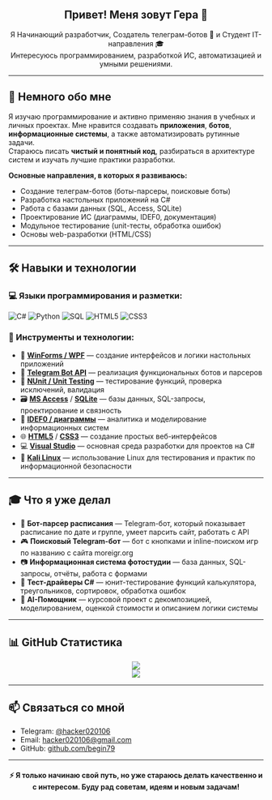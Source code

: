 <h2 align="center">Привет! Меня зовут Гера 👋</h2>

<p align="center">
  Я Начинающий разработчик, Создатель телеграм-ботов 🤖 и Студент IT-направления 🎓<br>
  Интересуюсь программированием, разработкой ИС, автоматизацией и умными решениями.
</p>

---

## 🧠 Немного обо мне

Я изучаю программирование и активно применяю знания в учебных и личных проектах. Мне нравится создавать **приложения**, **ботов**, **информационные системы**, а также автоматизировать рутинные задачи.  
Стараюсь писать **чистый и понятный код**, разбираться в архитектуре систем и изучать лучшие практики разработки.

**Основные направления, в которых я развиваюсь:**
- Создание телеграм-ботов (боты-парсеры, поисковые боты)
- Разработка настольных приложений на C#
- Работа с базами данных (SQL, Access, SQLite)
- Проектирование ИС (диаграммы, IDEF0, документация)
- Модульное тестирование (unit-тесты, обработка ошибок)
- Основы web-разработки (HTML/CSS)

---

## 🛠 Навыки и технологии

### 💻 Языки программирования и разметки:
![C#](https://img.shields.io/badge/C%23-239120?style=flat&logo=csharp&logoColor=white)
![Python](https://img.shields.io/badge/Python-3776AB?style=flat&logo=python&logoColor=white)
![SQL](https://img.shields.io/badge/SQL-005C84?style=flat&logo=sqlite&logoColor=white)
![HTML5](https://img.shields.io/badge/HTML5-E34F26?style=flat&logo=html5&logoColor=white)
![CSS3](https://img.shields.io/badge/CSS3-1572B6?style=flat&logo=css3&logoColor=white)

### 🧰 Инструменты и технологии:

- 🧩 [**WinForms / WPF**](https://learn.microsoft.com/en-us/dotnet/desktop/winforms/) — создание интерфейсов и логики настольных приложений  
- 🐍 [**Telegram Bot API**](https://core.telegram.org/bots/api) — реализация функциональных ботов и парсеров  
- 🧪 [**NUnit / Unit Testing**](https://nunit.org/) — тестирование функций, проверка исключений, валидация  
- 🗃 [**MS Access**](https://www.microsoft.com/en-us/microsoft-365/access) / [**SQLite**](https://www.sqlite.org/index.html) — базы данных, SQL-запросы, проектирование и связность  
- 📐 [**IDEF0 / диаграммы**](https://en.wikipedia.org/wiki/IDEF0) — аналитика и моделирование информационных систем  
- 🌐 [**HTML5**](https://developer.mozilla.org/en-US/docs/Web/HTML) / [**CSS3**](https://developer.mozilla.org/en-US/docs/Web/CSS) — создание простых веб-интерфейсов  
- 💻 [**Visual Studio**](https://visualstudio.microsoft.com/) — основная среда разработки для проектов на C#  
- 🐧 [**Kali Linux**](https://www.kali.org/) — использование Linux для тестирования и практик по информационной безопасности  

---

## 🎓 Что я уже делал

- 📅 **Бот-парсер расписания** — Telegram-бот, который показывает расписание по дате и группе, умеет парсить сайт, работать с API
- 🎮 **Поисковый Telegram-бот** — бот с кнопками и inline-поиском игр по названию с сайта moreigr.org
- 📷 **Информационная система фотостудии** — база данных, SQL-запросы, отчёты, работа с формами
- 🔬 **Тест-драйверы C#** — юнит-тестирование функций калькулятора, треугольников, сортировок, обработка ошибок
- 🧠 **AI-Помощник** — курсовой проект с декомпозицией, моделированием, оценкой стоимости и описанием логики системы

---

## 📊 GitHub Статистика

<p align="center">
  <img src="https://github-readme-stats.vercel.app/api?username=begin79&show_icons=true&theme=tokyonight" />
  <br>
  <img src="https://github-readme-stats.vercel.app/api/top-langs/?username=begin79&layout=compact&theme=tokyonight" />
</p>

---

## 📫 Связаться со мной

- Telegram: [@hacker020106](https://t.me/hacker020106)
- Email: hacker020106@gmail.com
- GitHub: [github.com/begin79](https://github.com/begin79)

---

<h4 align="center">⚡ Я только начинаю свой путь, но уже стараюсь делать качественно и с интересом. Буду рад советам, идеям и новым задачам!</h4>
